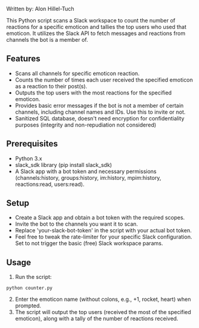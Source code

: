 Written by: Alon Hillel-Tuch

This Python script scans a Slack workspace to count the number of reactions for a specific emoticon and tallies the top users who used that emoticon. It utilizes the Slack API to fetch messages and reactions from channels the bot is a member of.

## Features
* Scans all channels for specific emoticon reaction.
* Counts the number of times each user received the specified emoticon as a reaction to their post(s).
* Outputs the top users with the most reactions for the specified emoticon.
* Provides basic error messages if the bot is not a member of certain channels, including channel names and IDs. Use this to invite or not.
* Sanitized SQL database, doesn't need encryption for confidentiality purposes (integrity and non-repudiation not considered)

## Prerequisites
* Python 3.x
* slack_sdk library (pip install slack_sdk)
* A Slack app with a bot token and necessary permissions (channels:history, groups:history, im:history, mpim:history, reactions:read, users:read).

## Setup
* Create a Slack app and obtain a bot token with the required scopes.
* Invite the bot to the channels you want it to scan.
* Replace 'your-slack-bot-token' in the script with your actual bot token.
* Feel free to tweak the rate-limiter for your specific Slack configuration. Set to not trigger the basic (free) Slack workspace params.

## Usage
1. Run the script:
```
python counter.py
```
2. Enter the emoticon name (without colons, e.g., +1, rocket, heart) when prompted.
3. The script will output the top users (received the most of the specified emoticon), along with a tally of the number of reactions received.
